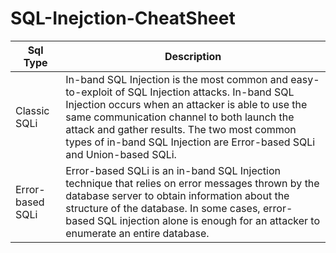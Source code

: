 # SQL-Inejction-CheatSheet

| Sql Type  | Description |
| --- | --- |
| Classic SQLi | In-band SQL Injection is the most common and easy-to-exploit of SQL Injection attacks. In-band SQL Injection occurs when an attacker is able to use the same communication channel to both launch the attack and gather results. The two most common types of in-band SQL Injection are Error-based SQLi and Union-based SQLi. |
| Error-based SQLi | Error-based SQLi is an in-band SQL Injection technique that relies on error messages thrown by the database server to obtain information about the structure of the database. In some cases, error-based SQL injection alone is enough for an attacker to enumerate an entire database. |
